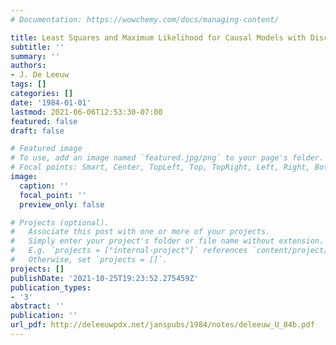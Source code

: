 ```yaml
---
# Documentation: https://wowchemy.com/docs/managing-content/

title: Least Squares and Maximum Likelihood for Causal Models with Discrete Variables
subtitle: ''
summary: ''
authors:
- J. De Leeuw
tags: []
categories: []
date: '1984-01-01'
lastmod: 2021-06-06T12:53:30-07:00
featured: false
draft: false

# Featured image
# To use, add an image named `featured.jpg/png` to your page's folder.
# Focal points: Smart, Center, TopLeft, Top, TopRight, Left, Right, BottomLeft, Bottom, BottomRight.
image:
  caption: ''
  focal_point: ''
  preview_only: false

# Projects (optional).
#   Associate this post with one or more of your projects.
#   Simply enter your project's folder or file name without extension.
#   E.g. `projects = ["internal-project"]` references `content/project/deep-learning/index.md`.
#   Otherwise, set `projects = []`.
projects: []
publishDate: '2021-10-25T19:23:52.275459Z'
publication_types:
- '3'
abstract: ''
publication: ''
url_pdf: http://deleeuwpdx.net/janspubs/1984/notes/deleeuw_U_84b.pdf
---
```

